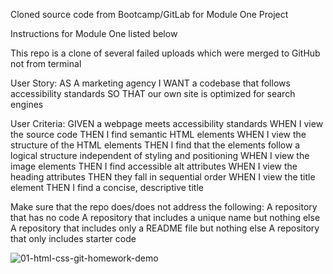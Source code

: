 Cloned source code from Bootcamp/GitLab for Module One Project 

Instructions for Module One listed below

This repo is a clone of several failed uploads which were merged to GitHub not from terminal

User Story:
AS A marketing agency
I WANT a codebase that follows accessibility standards
SO THAT our own site is optimized for search engines

User Criteria:
GIVEN a webpage meets accessibility standards
WHEN I view the source code
THEN I find semantic HTML elements
WHEN I view the structure of the HTML elements
THEN I find that the elements follow a logical structure independent of styling and positioning
WHEN I view the image elements
THEN I find accessible alt attributes
WHEN I view the heading attributes
THEN they fall in sequential order
WHEN I view the title element
THEN I find a concise, descriptive title

Make sure that the repo does/does not address the following:
A repository that has no code
A repository that includes a unique name but nothing else
A repository that includes only a README file but nothing else
A repository that only includes starter code

![01-html-css-git-homework-demo](https://user-images.githubusercontent.com/105388018/170408849-9d0d1532-72f3-46ed-92b0-be6f1c8c109b.png)
